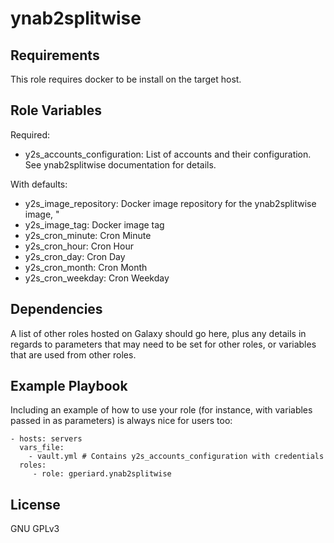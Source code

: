 ynab2splitwise
=========



Requirements
------------

This role requires docker to be install on the target host.

Role Variables
--------------

Required:
- y2s_accounts_configuration: List of accounts and their configuration. See ynab2splitwise documentation for details.

With defaults:
- y2s_image_repository: Docker image repository for the ynab2splitwise image, "
- y2s_image_tag: Docker image tag
- y2s_cron_minute: Cron Minute
- y2s_cron_hour: Cron Hour
- y2s_cron_day: Cron Day
- y2s_cron_month: Cron Month
- y2s_cron_weekday: Cron Weekday

Dependencies
------------

A list of other roles hosted on Galaxy should go here, plus any details in regards to parameters that may need to be set for other roles, or variables that are used from other roles.

Example Playbook
----------------

Including an example of how to use your role (for instance, with variables passed in as parameters) is always nice for users too:

    - hosts: servers
      vars_file:
        - vault.yml # Contains y2s_accounts_configuration with credentials
      roles:
         - role: gperiard.ynab2splitwise


License
-------

GNU GPLv3
